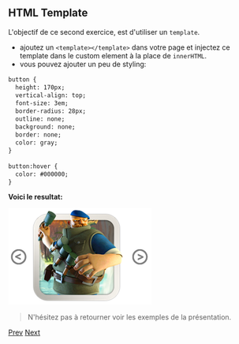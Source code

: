 ## HTML Template

L'objectif de ce second exercice, est d'utiliser un `template`.

- ajoutez un `<template></template>` dans votre page et injectez ce template dans le custom element à la place de `innerHTML`.
- vous pouvez ajouter un peu de styling:

```
button {
  height: 170px;
  vertical-align: top;
  font-size: 3em;
  border-radius: 28px;
  outline: none;
  background: none;
  border: none;
  color: gray;
}

button:hover {
  color: #000000;
}
```

**Voici le resultat:**

![Carrousel](png/carrousel.png "Custom element")


> N'hésitez pas à retourner voir les exemples de la présentation.

[Prev](ce.md) [Next](html_import.md)
